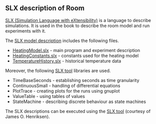 ## SLX description of Room

[SLX (Simulation Language with eXtensibility)](https://wolverinesoftware.com/SLXOverview.html) is a language to describe simulations.
It is used in the book to describe the room model and run experiments with it.

The [SLX model description](https://github.com/PrinzAndreas/ModellingProgramming/tree/main/ModelDescriptions/RoomModelSLX) includes the following files.

* [HeatingModel.slx](https://github.com/PrinzAndreas/ModellingProgramming/blob/main/ModelDescriptions/RoomModelSLX/HeatingModel.slx) - main program and experiment description
* [HeatingConstants.slx](https://github.com/PrinzAndreas/ModellingProgramming/blob/main/ModelDescriptions/RoomModelSLX/HeatingConstants.slx) - constants used for the heating model
* [TemperatureHistory.slx](https://github.com/PrinzAndreas/ModellingProgramming/blob/main/ModelDescriptions/RoomModelSLX/TemperatureHistory.slx) - historical temperature data

Moreover, the following [SLX tool](../../SLXToolStudents) libraries are used.

* TimeBaseSeconds - establishing seconds as time granularity
* ContinuousSmall - handling of differential equations
* PlotTrace - creating plots for the runs using gnuplot
* ValueTable - using tables of values
* StateMachine - describing discrete behaviour as state machines

The SLX descriptions can be executed using the [SLX tool](../../SLXToolStudents) (courtesy of James O. Henriksen).

